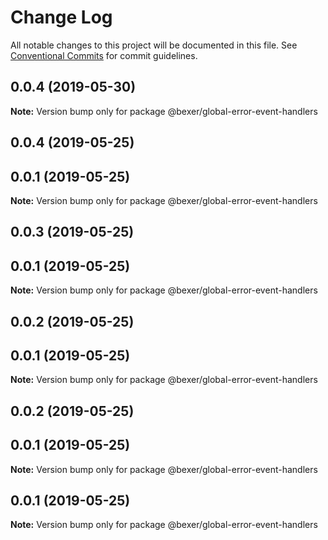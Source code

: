 # Change Log

All notable changes to this project will be documented in this file.
See [Conventional Commits](https://conventionalcommits.org) for commit guidelines.

## 0.0.4 (2019-05-30)

**Note:** Version bump only for package @bexer/global-error-event-handlers





## 0.0.4 (2019-05-25)



## 0.0.1 (2019-05-25)

**Note:** Version bump only for package @bexer/global-error-event-handlers





## 0.0.3 (2019-05-25)



## 0.0.1 (2019-05-25)

**Note:** Version bump only for package @bexer/global-error-event-handlers





## 0.0.2 (2019-05-25)



## 0.0.1 (2019-05-25)

**Note:** Version bump only for package @bexer/global-error-event-handlers





## 0.0.2 (2019-05-25)



## 0.0.1 (2019-05-25)

**Note:** Version bump only for package @bexer/global-error-event-handlers





## 0.0.1 (2019-05-25)

**Note:** Version bump only for package @bexer/global-error-event-handlers

